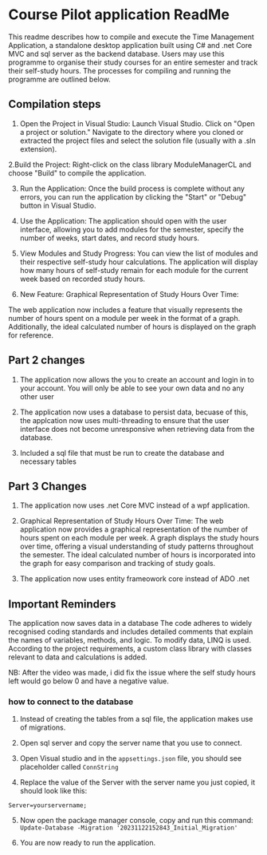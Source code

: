 
# Course Pilot application ReadMe

This readme describes how to compile and execute the Time Management Application, 
a standalone desktop application built using C# and .net Core MVC and sql server as the backend database.
Users may use this programme to organise their study courses for an entire semester and track their self-study hours. 
The processes for compiling and running the programme are outlined below.

## Compilation steps

1. Open the Project in Visual Studio:
Launch Visual Studio.
Click on "Open a project or solution."
Navigate to the directory where you cloned or extracted the project files and select the solution file
(usually with a .sln extension).

2.Build the Project: Right-click on the class library ModuleManagerCL and choose "Build" to compile the application.

3. Run the Application:
Once the build process is complete without any errors, you can run the application by clicking the "Start" or "Debug" button in Visual Studio.

4. Use the Application:
The application should open with the user interface, allowing you to add modules for the semester, specify the number of weeks, start dates, and record study hours.

5. View Modules and Study Progress:
You can view the list of modules and their respective self-study hour calculations.
The application will display how many hours of self-study remain for each module for the current week based on recorded study hours.

6. New Feature: Graphical Representation of Study Hours Over Time:

The web application now includes a feature that visually represents the number of hours spent on a module per week in the format of a graph.
Additionally, the ideal calculated number of hours is displayed on the graph for reference.

## Part 2 changes

1. The application now allows the you to create an account and login in to your account. You will only be able to see your own data and 
no any other user

2. The application now uses a database to persist data, becuase of this, the applcation now uses multi-threading to ensure that the user interface does
not become unresponsive when retrieving data from the database.

3. Included a sql file that must be run to create the database and necessary tables

## Part 3 Changes

1. The application now uses .net Core MVC instead of a wpf application.

2. Graphical Representation of Study Hours Over Time:
The web application now provides a graphical representation of the number of hours spent on each module per week.
A graph displays the study hours over time, offering a visual understanding of study patterns throughout the semester.
The ideal calculated number of hours is incorporated into the graph for easy comparison and tracking of study goals.

3. The application now uses entity frameowork core instead of ADO .net

## Important Reminders
The application now saves data in a database
The code adheres to widely recognised coding standards and includes detailed comments that explain the names of variables, methods, and logic.
To modify data, LINQ is used.
According to the project requirements, a custom class library with classes relevant to data and calculations is added.

NB: After the video was made, i did fix the issue where the self study hours left would go below 0 and have a negative value.

### how to connect to the database
1. Instead of creating the tables from a sql file, the application makes use of migrations.

2. Open sql server and copy the server name that you use to connect.

3. Open Visual studio and in the ```appsettings.json``` file, you should see placeholder called ```ConnString```

4. Replace the value of the Server with the server name you just copied, it should look like this:

```Server=yourservername;```

5. Now open the package manager console, copy and run this command: ```Update-Database -Migration '20231122152843_Initial_Migration'```

6. You are now ready to run the application.

